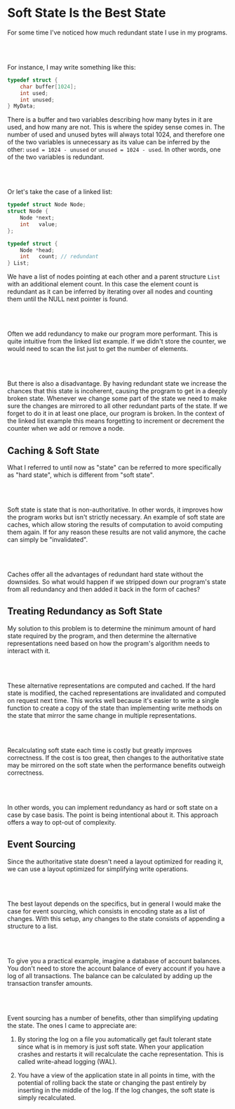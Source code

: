 # Soft State Is the Best State

For some time I've noticed how much redundant state I use in my programs.

<br />
<br />

For instance, I may write something like this:
```c
typedef struct {
	char buffer[1024];
	int used;
	int unused;
} MyData;
```
There is a buffer and two variables describing how many bytes in it are used, and how many are not. This is where the spidey sense comes in. The number of used and unused bytes will always total 1024, and therefore one of the two variables is unnecessary as its value can be inferred by the other: `used = 1024 - unused` or `unused = 1024 - used`. In other words, one of the two variables is redundant.

<br />
<br />

Or let's take the case of a linked list:

```c
typedef struct Node Node;
struct Node {
	Node *next;
	int   value;
};

typedef struct {
	Node *head;
	int   count; // redundant
} List;
```

We have a list of nodes pointing at each other and a parent structure `List` with an additional element count. In this case the element count is redundant as it can be inferred by iterating over all nodes and counting them until the NULL next pointer is found.

<br />
<br />

Often we add redundancy to make our program more performant. This is quite intuitive from the linked list example. If we didn't store the counter, we would need to scan the list just to get the number of elements.

<br />
<br />

But there is also a disadvantage. By having redundant state we increase the chances that this state is incoherent, causing the program to get in a deeply broken state. Whenever we change some part of the state we need to make sure the changes are mirrored to all other redundant parts of the state. If we forget to do it in at least one place, our program is broken. In the context of the linked list example this means forgetting to increment or decrement the counter when we add or remove a node.

## Caching & Soft State

What I referred to until now as "state" can be referred to more specifically as "hard state", which is different from "soft state".

<br />
<br />

Soft state is state that is non-authoritative. In other words, it improves how the program works but isn't strictly necessary. An example of soft state are caches, which allow storing the results of computation to avoid computing them again. If for any reason these results are not valid anymore, the cache can simply be "invalidated".

<br />
<br />

Caches offer all the advantages of redundant hard state without the downsides. So what would happen if we stripped down our program's state from all redundancy and then added it back in the form of caches?

## Treating Redundancy as Soft State

My solution to this problem is to determine the minimum amount of hard state required by the program, and then determine the alternative representations need based on how the program's algorithm needs to interact with it.

<br />
<br />

These alternative representations are computed and cached. If the hard state is modified, the cached representations are invalidated and computed on request next time. This works well because it's easier to write a single function to create a copy of the state than implementing write methods on the state that mirror the same change in multiple representations.

<br />
<br />

Recalculating soft state each time is costly but greatly improves correctness. If the cost is too great, then changes to the authoritative state may be mirrored on the soft state when the performance benefits outweigh correctness.

<br />
<br />

In other words, you can implement redundancy as hard or soft state on a case by case basis. The point is being intentional about it. This approach offers a way to opt-out of complexity.

## Event Sourcing 

Since the authoritative state doesn't need a layout optimized for reading it, we can use a layout optimized for simplifying write operations.

<br />
<br />

The best layout depends on the specifics, but in general I would make the case for event sourcing, which consists in encoding state as a list of changes. With this setup, any changes to the state consists of appending a structure to a list.

<br />
<br />

To give you a practical example, imagine a database of account balances. You don't need to store the account balance of every account if you have a log of all transactions. The balance can be calculated by adding up the transaction transfer amounts.

<br />
<br />

Event sourcing has a number of benefits, other than simplifying updating the state. The ones I came to appreciate are:

1. By storing the log on a file you automatically get fault tolerant state since what is in memory is just soft state. When your application crashes and restarts it will recalculate the cache representation. This is called write-ahead logging (WAL).

2. You have a view of the application state in all points in time, with the potential of rolling back the state or changing the past entirely by inserting in the middle of the log. If the log changes, the soft state is simply recalculated.

